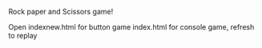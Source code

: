 Rock paper and Scissors game! 

Open indexnew.html for button game 
index.html for console game, refresh to replay